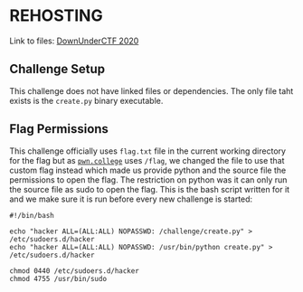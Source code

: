 # REHOSTING

Link to files: [DownUnderCTF 2020](https://github.com/DownUnderCTF/Challenges_2020_public/tree/master/crypto/rot-i/challenge)

## Challenge Setup
This challenge does not have linked files or dependencies. The only file taht exists is the `create.py` binary executable.

## Flag Permissions
This challenge officially uses `flag.txt` file in the current working directory for the flag but as [`pwn.college`](https//:pwn.college.com) uses `/flag`, we changed the file to use that custom flag instead which made us provide python and the source file the permissions to open the flag. The restriction on python was it can only run the source file as sudo to open the flag. This is the bash script written for it and we make sure it is run before every new challenge is started:
```
#!/bin/bash

echo "hacker ALL=(ALL:ALL) NOPASSWD: /challenge/create.py" > /etc/sudoers.d/hacker
echo "hacker ALL=(ALL:ALL) NOPASSWD: /usr/bin/python create.py" > /etc/sudoers.d/hacker

chmod 0440 /etc/sudoers.d/hacker
chmod 4755 /usr/bin/sudo
```